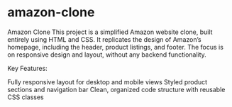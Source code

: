 # amazon-clone



Amazon Clone
This project is a simplified Amazon website clone, built entirely using HTML and CSS. It replicates the design of Amazon’s homepage, including the header, product listings, and footer. The focus is on responsive design and layout, without any backend functionality.

Key Features:

Fully responsive layout for desktop and mobile views
Styled product sections and navigation bar
Clean, organized code structure with reusable CSS classes
